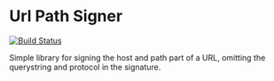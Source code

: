# Url Path Signer
[![Build Status](https://travis-ci.org/nippe/url-path-signer.svg)](https://travis-ci.org/nippe/url-path-signer)

Simple library for signing the host and path part of a URL, omitting the querystring and protocol in the signature.
